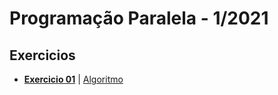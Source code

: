 Programação Paralela - 1/2021
===

## Exercicios

- **[Exercicio 01](./textos/exercicio01.md)**  | [Algoritmo](./algoritmos/exercicio01.c)
